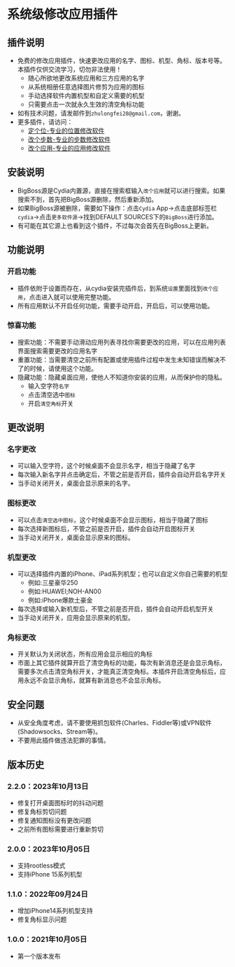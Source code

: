 # 系统级修改应用插件

## 插件说明
* 免费的修改应用插件，快速更改应用的名字、图标、机型、角标、版本号等。本插件仅供交流学习，切勿非法使用！
  * 随心所欲地更改系统应用和三方应用的名字
  * 从系统相册任意选择图片修剪为应用的图标
  * 手动选择软件内置机型和自定义需要的机型
  * 只需要点击一次就永久生效的清空角标功能
* 如有技术问题，请发邮件到`zhulongfei28@gmail.com`，谢谢。
* 更多插件，请访问：
  * [定个位-专业的位置修改软件](http://cydia.saurik.com/package/me.lochook.app)
  * [改个步数-专业的步数修改软件](http://cydia.saurik.com/package/me.health.app)
  * [改个应用-专业的应用修改软件](http://cydia.saurik.com/package/me.afhook.app)

## 安装说明
* BigBoss源是Cydia内置源，直接在搜索框输入`改个应用`就可以进行搜索。如果搜索不到，首先把BigBoss源删除，然后重新添加。
* 如果BigBoss源被删除，需要如下操作：点击`Cydia` App->点击底部标签栏`cydia`->点击`更多软件源`->找到DEFAULT SOURCES下的`BigBoss`进行添加。
* 有可能在其它源上也看到这个插件，不过每次会首先在BigBoss上更新。

## 功能说明
### 开启功能
* 插件依附于设置而存在，从cydia安装完插件后，到系统`设置`里面找到`改个应用`，点击进入就可以使用完整功能。
* 所有应用默认不开启任何功能，需要手动开启，开启后，可以使用功能。

### 惊喜功能
* 搜索功能：不需要手动滑动应用列表寻找你需要更改的应用，可以在应用列表界面搜索需要更改的应用名字
* 重置功能：当需要清空之前所有配置或使用插件过程中发生未知错误而解决不了的时候，请使用这个功能。
* 隐藏功能：隐藏桌面应用，使他人不知道你安装的应用，从而保护你的隐私。
  * 输入空字符`名字`
  * 点击清空选中`图标`
  * 开启`清空角标`开关

## 更改说明
### 名字更改
* 可以输入空字符，这个时候桌面不会显示名字，相当于隐藏了名字
* 每次输入新名字并点击确定后，不管之前是否开启，插件会自动开启名字开关
* 当手动关闭开关，桌面会显示原来的名字。

### 图标更改
* 可以点击`清空选中图标`，这个时候桌面不会显示图标，相当于隐藏了图标
* 每次选择新图标后，不管之前是否开启，插件会自动开启图标开关
* 当手动关闭开关，桌面会显示原来的图标。

### 机型更改
* 可以选择插件内置的iPhone、iPad系列机型；也可以自定义你自己需要的机型
  * 例如:三星豪华250
  * 例如:HUAWEI;NOH-AN00
  * 例如:iPhone爆款土豪金
* 每次选择或输入新机型后，不管之前是否开启，插件会自动开启机型开关
* 当手动关闭开关，应用会显示原来的机型。

### 角标更改
* 开关默认为关闭状态，所有应用会显示相应的角标
* 市面上其它插件就算开启了清空角标的功能，每次有新消息还是会显示角标，需要多次点击清空角标开关，才能真正清空角标。本插件开启清空角标后，应用永远不会显示角标，就算有新消息也不会显示角标。

<!-- ## 付费说明
* 不管是否付费都可以使用本插件，区别是
  * 普通用户需要按提示进行操作，每次操作时间为30s-90s，每天使用次数有限。
  * 付费用户不用按提示进行操作，点击即生效，每天无限次使用。
* 更多说明请查看`付费操作`页面。 -->

## 安全问题
* 从安全角度考虑，请不要使用抓包软件(Charles、Fiddler等)或VPN软件(Shadowsocks、Stream等)。
* 不要用此插件做违法犯罪的事情。

## 版本历史
### 2.2.0：2023年10月13日
* 修复打开桌面图标时的抖动问题
* 修复角标剪切问题
* 修复通知图标没有更改问题
* 之前所有图标需要进行重新剪切

### 2.0.0：2023年10月05日
* 支持rootless模式
* 支持iPhone 15系列机型

### 1.1.0：2022年09月24日
* 增加iPhone14系列机型支持
* 修复角标显示问题

### 1.0.0：2021年10月05日
* 第一个版本发布